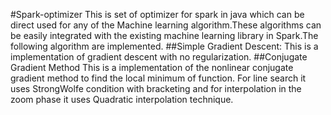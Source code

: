 #Spark-optimizer
This is set of optimizer for spark in java which can be direct used for any of the Machine learning algorithm.These algorithms can be easily integrated with the existing machine learning library in Spark.The following algorithm are implemented.
##Simple Gradient Descent:
 This is a implementation of gradient descent with no regularization.
##Conjugate Gradient Method
This is a implementation of the nonlinear conjugate gradient method to find the local minimum of function. For line search it uses StrongWolfe condition with bracketing and for interpolation in the zoom phase it uses Quadratic interpolation technique.
 